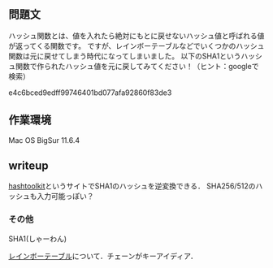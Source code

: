 ## 問題文
ハッシュ関数とは、値を入れたら絶対にもとに戻せないハッシュ値と呼ばれる値が返ってくる関数です。
ですが、レインボーテーブルなどでいくつかのハッシュ関数は元に戻せてしまう時代になってしまいました。
以下のSHA1というハッシュ関数で作られたハッシュ値を元に戻してみてください！（ヒント：googleで検索）

e4c6bced9edff99746401bd077afa92860f83de3

## 作業環境
Mac OS BigSur 11.6.4

## writeup
[hashtoolkit](https://hashtoolkit.com/)というサイトでSHA1のハッシュを逆変換できる．
SHA256/512のハッシュも入力可能っぽい？
### その他
SHA1(しゃーわん)

[レインボーテーブル](https://it-trend.jp/encryption/article/64-0067)について．チェーンがキーアイディア．

